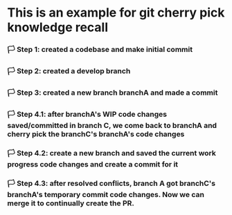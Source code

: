 # This is an example for git cherry pick knowledge recall

### 🏳  Step 1: created a codebase and make initial commit

### 🏳  Step 2: created a develop branch

### 🏳  Step 3: created a new branch branchA and made a commit


### 🏳  Step 4.1: after branchA's WIP code changes saved/committed in branch C, we come back to branchA and cherry pick the branchC's branchA's code changes 
### 🏳  Step 4.2: create a new branch and saved the current work progress code changes and create a commit for it
 
### 🏳  Step 4.3: after resolved conflicts, branch A got branchC's branchA's temporary commit code changes. Now we can merge it to continually create the PR.
